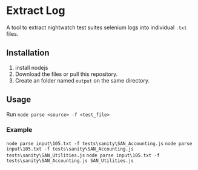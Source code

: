 # Extract Log
A tool to extract nightwatch test suites selenium logs into individual `.txt` files.

## Installation
1. install nodejs
2. Download the files or pull this repository.
3. Create an folder named `output` on the same directory.

## Usage
Run `node parse <source> -f <test_file>`

### Example

`node parse input\105.txt -f tests\sanity\SAN_Accounting.js`
`node parse input\105.txt -f tests\sanity\SAN_Accounting.js tests\sanity\SAN_Utilities.js`
`node parse input\105.txt -f tests\sanity\SAN_Accounting.js SAN_Utilities.js`
